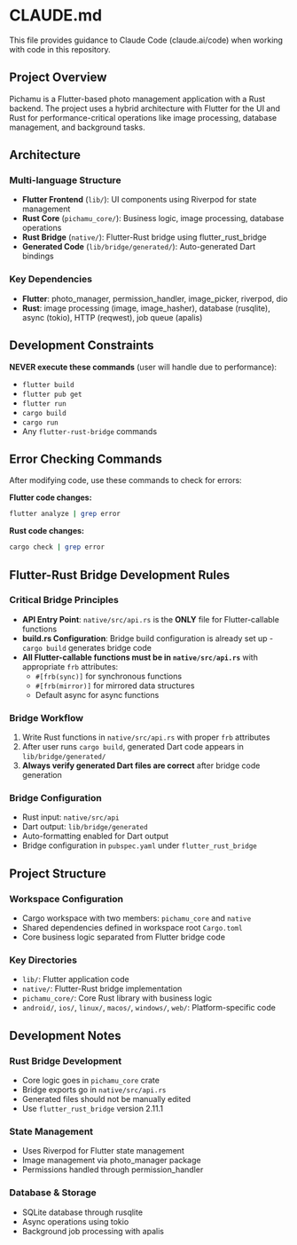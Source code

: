 # CLAUDE.md

This file provides guidance to Claude Code (claude.ai/code) when working with code in this repository.

## Project Overview

Pichamu is a Flutter-based photo management application with a Rust backend. The project uses a hybrid architecture with Flutter for the UI and Rust for performance-critical operations like image processing, database management, and background tasks.

## Architecture

### Multi-language Structure
- **Flutter Frontend** (`lib/`): UI components using Riverpod for state management
- **Rust Core** (`pichamu_core/`): Business logic, image processing, database operations
- **Rust Bridge** (`native/`): Flutter-Rust bridge using flutter_rust_bridge
- **Generated Code** (`lib/bridge/generated/`): Auto-generated Dart bindings

### Key Dependencies
- **Flutter**: photo_manager, permission_handler, image_picker, riverpod, dio
- **Rust**: image processing (image, image_hasher), database (rusqlite), async (tokio), HTTP (reqwest), job queue (apalis)

## Development Constraints

**NEVER execute these commands** (user will handle due to performance):
- `flutter build`
- `flutter pub get` 
- `flutter run`
- `cargo build`
- `cargo run`
- Any `flutter-rust-bridge` commands

## Error Checking Commands

After modifying code, use these commands to check for errors:

**Flutter code changes:**
```bash
flutter analyze | grep error
```

**Rust code changes:**
```bash
cargo check | grep error
```

## Flutter-Rust Bridge Development Rules

### Critical Bridge Principles
- **API Entry Point**: `native/src/api.rs` is the **ONLY** file for Flutter-callable functions
- **build.rs Configuration**: Bridge build configuration is already set up - `cargo build` generates bridge code
- **All Flutter-callable functions must be in `native/src/api.rs`** with appropriate `frb` attributes:
  - `#[frb(sync)]` for synchronous functions
  - `#[frb(mirror)]` for mirrored data structures
  - Default async for async functions

### Bridge Workflow
1. Write Rust functions in `native/src/api.rs` with proper `frb` attributes
2. After user runs `cargo build`, generated Dart code appears in `lib/bridge/generated/`  
3. **Always verify generated Dart files are correct** after bridge code generation

### Bridge Configuration
- Rust input: `native/src/api`
- Dart output: `lib/bridge/generated`
- Auto-formatting enabled for Dart output
- Bridge configuration in `pubspec.yaml` under `flutter_rust_bridge`

## Project Structure

### Workspace Configuration
- Cargo workspace with two members: `pichamu_core` and `native`
- Shared dependencies defined in workspace root `Cargo.toml`
- Core business logic separated from Flutter bridge code

### Key Directories
- `lib/`: Flutter application code
- `native/`: Flutter-Rust bridge implementation
- `pichamu_core/`: Core Rust library with business logic
- `android/`, `ios/`, `linux/`, `macos/`, `windows/`, `web/`: Platform-specific code

## Development Notes

### Rust Bridge Development
- Core logic goes in `pichamu_core` crate
- Bridge exports go in `native/src/api.rs`
- Generated files should not be manually edited
- Use `flutter_rust_bridge` version 2.11.1

### State Management
- Uses Riverpod for Flutter state management
- Image management via photo_manager package
- Permissions handled through permission_handler

### Database & Storage
- SQLite database through rusqlite
- Async operations using tokio
- Background job processing with apalis
